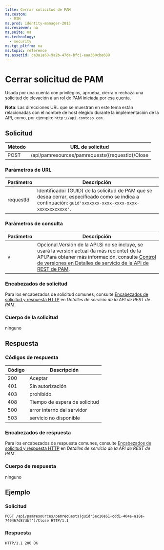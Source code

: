 ```yaml
---
title: Cerrar solicitud de PAM
ms.custom: 
  - MIM
ms.prod: identity-manager-2015
ms.reviewer: na
ms.suite: na
ms.technology: 
  - security
ms.tgt_pltfrm: na
ms.topic: reference
ms.assetid: ca3a1a68-9a2b-47da-bfc1-eaa360cbe609
---
```

# Cerrar solicitud de PAM
Usada por una cuenta con privilegios, aprueba, cierra o rechaza una solicitud de elevación a un rol de PAM iniciada por esa cuenta.

**Nota**: Las direcciones URL que se muestran en este tema están relacionadas con el nombre de host elegido durante la implementación de la API, como, por ejemplo: `http://api.contoso.com`.
## Solicitud

 Método| URL de solicitud
---------|---------
 POST| /api/pamresources/pamrequests({requestId)/Close
### Parámetros de URL

 Parámetro| Descripción
----------|-----------
 requestId| Identificador (GUID) de la solicitud de PAM que se desea cerrar, especificado como se indica a continuación: `guid'xxxxxxx-xxxx-xxxx-xxxx-xxxxxxxxxxxx'`.
### Parámetros de consulta

 Parámetro| Descripción
----------|--------------
 v| Opcional.Versión de la API.Si no se incluye, se usará la versión actual (la más reciente) de la API.Para obtener más información, consulte [Control de versiones en Detalles de servicio de la API de REST de PAM](PAM-REST-API-Service-Details.md#Versioning).
### Encabezados de solicitud

Para los encabezados de solicitud comunes, consulte [Encabezados de solicitud y respuesta HTTP](PAM-REST-API-Service-Details.md#HttpHeaders) en *Detalles de servicio de la API de REST de PAM*.
### Cuerpo de la solicitud

ninguno

## Respuesta

### Códigos de respuesta

 Código| Descripción
---------|---------
 200| Aceptar
 401| Sin autorización
 403| prohibido
 408| Tiempo de espera de solicitud
 500| error interno del servidor
 503| servicio no disponible
### Encabezados de respuesta

Para los encabezados de respuesta comunes, consulte [Encabezados de solicitud y respuesta HTTP](PAM-REST-API-Service-Details.md#HttpHeaders) en *Detalles de servicio de la API de REST de PAM*.
### Cuerpo de respuesta

ninguno
## Ejemplo

### Solicitud

```
POST /api/pamresources/pamrequests(guid'5ec10e61-cdd1-404e-a18e-740467d87dbf')/Close HTTP/1.1
```
### Respuesta

```
HTTP/1.1 200 OK
```





